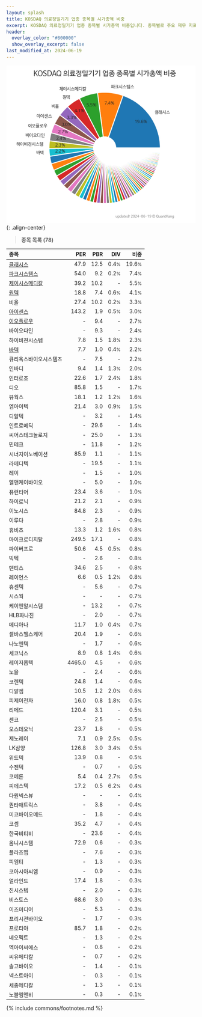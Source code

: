 ```yaml
---
layout: splash
title: KOSDAQ 의료정밀기기 업종 종목별 시가총액 비중
excerpt: KOSDAQ 의료정밀기기 업종 종목별 시가총액 비중입니다. 종목별로 주요 재무 지표를 함께 표시합니다.
header:
  overlay_color: "#800000"
  show_overlay_excerpt: false
last_modified_at: 2024-06-19
---
```



![KOSDAQ 의료정밀기기 업종 종목별 시가총액 비중](/stats/sector/images/kosdaq_업종_의료정밀기기_종목.png){: .align-center}


> **종목 목록 (78)**<a id="list"></a>

| **종목** | **PER** | **PBR** | **DIV** | **비중** |
| :------- | ------: | ------: | ------: | -------: |
| [클래시스](/214150/) | 47.9 | 12.5 | 0.4<small>%</small> | 19.6<small>%</small> |
| [파크시스템스](/140860/) | 54.0 | 9.2 | 0.2<small>%</small> | 7.4<small>%</small> |
| [제이시스메디칼](/287410/) | 39.2 | 10.2 | - | 5.5<small>%</small> |
| [원텍](/336570/) | 18.8 | 7.4 | 0.6<small>%</small> | 4.1<small>%</small> |
| 비올 | 27.4 | 10.2 | 0.2<small>%</small> | 3.3<small>%</small> |
| [아이센스](/099190/) | 143.2 | 1.9 | 0.5<small>%</small> | 3.0<small>%</small> |
| [이오플로우](/294090/) | - | 9.4 | - | 2.7<small>%</small> |
| 바이오다인 | - | 9.3 | - | 2.4<small>%</small> |
| 하이비젼시스템 | 7.8 | 1.5 | 1.8<small>%</small> | 2.3<small>%</small> |
| [바텍](/043150/) | 7.7 | 1.0 | 0.4<small>%</small> | 2.2<small>%</small> |
| 큐리옥스바이오시스템즈 | - | 7.5 | - | 2.2<small>%</small> |
| 인바디 | 9.4 | 1.4 | 1.3<small>%</small> | 2.0<small>%</small> |
| 인터로조 | 22.6 | 1.7 | 2.4<small>%</small> | 1.8<small>%</small> |
| 디오 | 85.8 | 1.5 | - | 1.7<small>%</small> |
| 뷰웍스 | 18.1 | 1.2 | 1.2<small>%</small> | 1.6<small>%</small> |
| 엠아이텍 | 21.4 | 3.0 | 0.9<small>%</small> | 1.5<small>%</small> |
| 디알텍 | - | 3.2 | - | 1.4<small>%</small> |
| 인트로메딕 | - | 29.6 | - | 1.4<small>%</small> |
| 씨어스테크놀로지 | - | 25.0 | - | 1.3<small>%</small> |
| 민테크 | - | 11.8 | - | 1.2<small>%</small> |
| 시너지이노베이션 | 85.9 | 1.1 | - | 1.1<small>%</small> |
| 라메디텍 | - | 19.5 | - | 1.1<small>%</small> |
| 레이 | - | 1.5 | - | 1.0<small>%</small> |
| 엘앤케이바이오 | - | 5.0 | - | 1.0<small>%</small> |
| 퓨런티어 | 23.4 | 3.6 | - | 1.0<small>%</small> |
| 하이로닉 | 21.2 | 2.1 | - | 0.9<small>%</small> |
| 이노시스 | 84.8 | 2.3 | - | 0.9<small>%</small> |
| 이루다 | - | 2.8 | - | 0.9<small>%</small> |
| 휴비츠 | 13.3 | 1.2 | 1.6<small>%</small> | 0.8<small>%</small> |
| 마이크로디지탈 | 249.5 | 17.1 | - | 0.8<small>%</small> |
| 파이버프로 | 50.6 | 4.5 | 0.5<small>%</small> | 0.8<small>%</small> |
| 빅텍 | - | 2.6 | - | 0.8<small>%</small> |
| 덴티스 | 34.6 | 2.5 | - | 0.8<small>%</small> |
| 레이언스 | 6.6 | 0.5 | 1.2<small>%</small> | 0.8<small>%</small> |
| 휴센텍 | - | 5.6 | - | 0.7<small>%</small> |
| 시스웍 | - | - | - | 0.7<small>%</small> |
| 케이엔알시스템 | - | 13.2 | - | 0.7<small>%</small> |
| HLB파나진 | - | 2.0 | - | 0.7<small>%</small> |
| 메디아나 | 11.7 | 1.0 | 0.4<small>%</small> | 0.7<small>%</small> |
| 셀바스헬스케어 | 20.4 | 1.9 | - | 0.6<small>%</small> |
| 나노엔텍 | - | 1.7 | - | 0.6<small>%</small> |
| 세코닉스 | 8.9 | 0.8 | 1.4<small>%</small> | 0.6<small>%</small> |
| 레이저옵텍 | 4465.0 | 4.5 | - | 0.6<small>%</small> |
| 노을 | - | 2.4 | - | 0.6<small>%</small> |
| 코렌텍 | 24.8 | 1.4 | - | 0.6<small>%</small> |
| 디알젬 | 10.5 | 1.2 | 2.0<small>%</small> | 0.6<small>%</small> |
| 피제이전자 | 16.0 | 0.8 | 1.8<small>%</small> | 0.5<small>%</small> |
| 리메드 | 120.4 | 3.1 | - | 0.5<small>%</small> |
| 센코 | - | 2.5 | - | 0.5<small>%</small> |
| 오스테오닉 | 23.7 | 1.8 | - | 0.5<small>%</small> |
| 제노레이 | 7.1 | 0.9 | 2.5<small>%</small> | 0.5<small>%</small> |
| LK삼양 | 126.8 | 3.0 | 3.4<small>%</small> | 0.5<small>%</small> |
| 위드텍 | 13.9 | 0.8 | - | 0.5<small>%</small> |
| 수젠텍 | - | 0.7 | - | 0.5<small>%</small> |
| 코메론 | 5.4 | 0.4 | 2.7<small>%</small> | 0.5<small>%</small> |
| 피에스텍 | 17.2 | 0.5 | 6.2<small>%</small> | 0.4<small>%</small> |
| 다원넥스뷰 | - | - | - | 0.4<small>%</small> |
| 퀀타매트릭스 | - | 3.8 | - | 0.4<small>%</small> |
| 미코바이오메드 | - | 1.8 | - | 0.4<small>%</small> |
| 코셈 | 35.2 | 4.7 | - | 0.4<small>%</small> |
| 한국비티비 | - | 23.6 | - | 0.4<small>%</small> |
| 옴니시스템 | 72.9 | 0.6 | - | 0.3<small>%</small> |
| 플라즈맵 | - | 7.6 | - | 0.3<small>%</small> |
| 피엠티 | - | 1.3 | - | 0.3<small>%</small> |
| 코아시아씨엠 | - | 0.9 | - | 0.3<small>%</small> |
| 얼라인드 | 17.4 | 1.8 | - | 0.3<small>%</small> |
| 진시스템 | - | 2.0 | - | 0.3<small>%</small> |
| 비스토스 | 68.6 | 3.0 | - | 0.3<small>%</small> |
| 이즈미디어 | - | 5.3 | - | 0.3<small>%</small> |
| 프리시젼바이오 | - | 1.7 | - | 0.3<small>%</small> |
| 프로티아 | 85.7 | 1.8 | - | 0.2<small>%</small> |
| 네오펙트 | - | 1.3 | - | 0.2<small>%</small> |
| 멕아이씨에스 | - | 0.8 | - | 0.2<small>%</small> |
| 씨유메디칼 | - | 0.7 | - | 0.2<small>%</small> |
| 솔고바이오 | - | 1.4 | - | 0.1<small>%</small> |
| 넥스트아이 | - | 0.3 | - | 0.1<small>%</small> |
| 세종메디칼 | - | 1.3 | - | 0.1<small>%</small> |
| 노블엠앤비 | - | 0.3 | - | 0.1<small>%</small> |

{% include commons/footnotes.md %}
